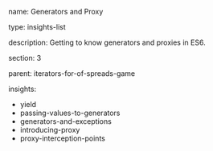 name: Generators and Proxy

type: insights-list

description: Getting to know generators and proxies in ES6.

section: 3

parent: iterators-for-of-spreads-game

insights:
  - yield
  - passing-values-to-generators
  - generators-and-exceptions
  - introducing-proxy
  - proxy-interception-points
